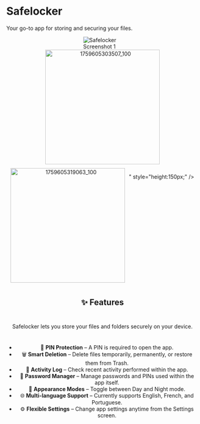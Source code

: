 # Safelocker  
Your go-to app for storing and securing your files.

<div style="display: flex; justify-content: center; align-items: flex-start; gap: 10px; flex-wrap: nowrap; overflow-x: auto;">
  <img 
    src="https://github.com/user-attachments/assets/c2f1d57d-db7f-4705-b5ec-6694871b31e0"
    alt="Safelocker Screenshot 1"
    style="flex: 0 0 20%; max-width: 20%; height: auto; object-fit: cover;">


</div>
<div align="center" style="display: flex; justify-content: center; gap: 10px; flex-wrap: wrap;">
  <img  height="300" alt="1759605303507_100" src="https://github.com/user-attachments/assets/be0b9dac-41be-46c3-ba6d-3926c53538ca" />
  <img  height="300" alt="1759605319063_100" src="https://github.com/user-attachments/assets/622d2eb5-9f33-411a-9a7c-1255a1029450" />
 
 " style="height:150px;" />



## ✨ Features

Safelocker lets you store your files and folders securely on your device.  

- 🔑 **PIN Protection** – A PIN is required to open the app.  
- 🗑 **Smart Deletion** – Delete files temporarily, permanently, or restore them from Trash.  
- 📝 **Activity Log** – Check recent activity performed within the app.  
- 🔐 **Password Manager** – Manage passwords and PINs used within the app itself.  
- 🎨 **Appearance Modes** – Toggle between Day and Night mode.  
- 🌐 **Multi-language Support** – Currently supports English, French, and Portuguese.  
- ⚙️ **Flexible Settings** – Change app settings anytime from the Settings screen.

---

